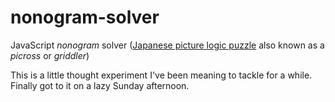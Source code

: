 # nonogram-solver
JavaScript _nonogram_ solver ([Japanese picture logic puzzle](https://en.wikipedia.org/wiki/Nonogram) also known as a _picross_ or _griddler_)

This is a little thought experiment I've been meaning to tackle for a while. Finally got to it on a lazy Sunday afternoon.
